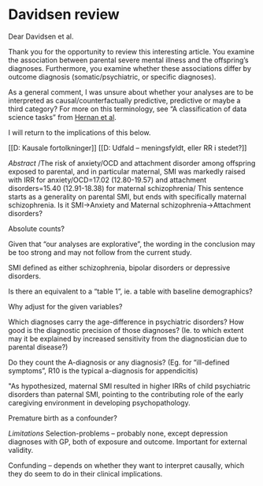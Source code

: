 # Davidsen review
Dear Davidsen et al. 

Thank you for the opportunity to review this interesting article. You examine the association between parental severe mental illness and the offspring’s diagnoses. Furthermore, you examine whether these associations differ by outcome diagnosis (somatic/psychiatric, or specific diagnoses).

As a general comment, I was unsure about whether your analyses are to be interpreted as causal/counterfactually predictive, predictive or maybe a third category? For more on this terminology, see “A classification of data science tasks” from [Hernan et al](https://cdn1.sph.harvard.edu/wp-content/uploads/sites/1268/1268/20/hernan_chance19.pdf).

I will return to the implications of this below.

[[D: Kausale fortolkninger]]
[[D: Udfald – meningsfyldt, eller RR i stedet?]]

*Abstract*
/The risk of anxiety/OCD and attachment disorder among offspring exposed to parental, and in particular maternal, SMI was markedly raised with IRR for anxiety/OCD=17.02 (12.80-19.57) and attachment disorders=15.40 (12.91-18.38) for maternal schizophrenia/
This sentence starts as a generality on parental SMI, but ends with specifically maternal schizophrenia. Is it SMI->Anxiety and Maternal schizophrenia->Attachment disorders?



Absolute counts?

Given that “our analyses are explorative”, the wording in the conclusion may be too strong and may not follow from the current study.

SMI defined as either schizophrenia, bipolar disorders or depressive disorders.

Is there an equivalent to a “table 1”, ie. a table with baseline demographics?

Why adjust for the given variables?

Which diagnoses carry the age-difference in psychiatric disorders? How good is the diagnostic precision of those diagnoses? (Ie. to which extent may it be explained by increased sensitivity from the diagnostician due to parental disease?)

Do they count the A-diagnosis or any diagnosis? (Eg. for “ill-defined symptoms”, R10 is the typical a-diagnosis for appendicitis)

"As hypothesized, maternal SMI resulted in higher IRRs of child psychiatric disorders than paternal SMI, pointing to the contributing role of the early caregiving environment in developing psychopathology.  

Premature birth as a confounder?

*Limitations*
Selection-problems – probably none, except depression diagnoses with GP, both of exposure and outcome. Important for external validity. 

Confunding – depends on whether they want to interpret causally, which they do seem to do in their clinical implications.

<!-- {BearID:D9525196-B58C-46AB-86FF-78A4E75A6E37-4705-00000709B546CB1E} -->
